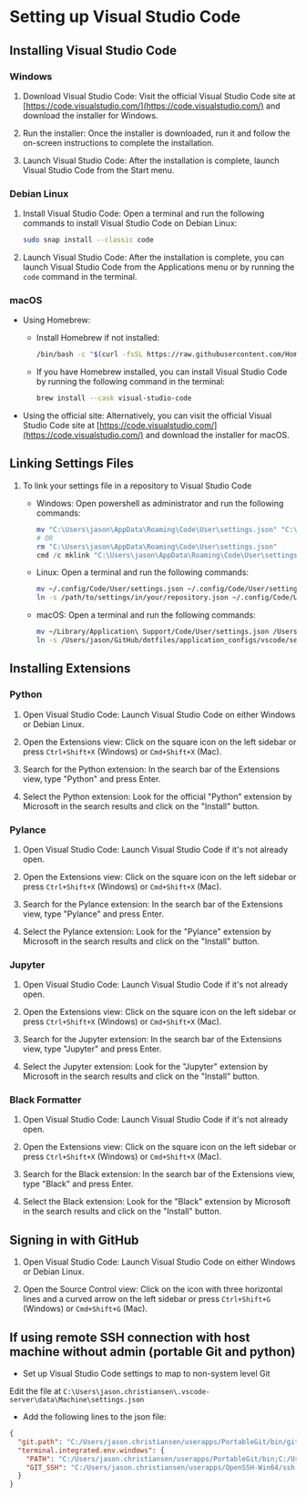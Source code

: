 # Setting up Visual Studio Code

## Installing Visual Studio Code

### Windows

1. Download Visual Studio Code: Visit the official Visual Studio Code site at [https://code.visualstudio.com/](https://code.visualstudio.com/) and download the installer for Windows.

2. Run the installer: Once the installer is downloaded, run it and follow the on-screen instructions to complete the installation.

3. Launch Visual Studio Code: After the installation is complete, launch Visual Studio Code from the Start menu.

### Debian Linux

1. Install Visual Studio Code: Open a terminal and run the following commands to install Visual Studio Code on Debian Linux:

    ```bash
    sudo snap install --classic code
    ```

2. Launch Visual Studio Code: After the installation is complete, you can launch Visual Studio Code from the Applications menu or by running the `code` command in the terminal.

### macOS

- Using Homebrew:
  - Install Homebrew if not installed:

      ```bash
      /bin/bash -c "$(curl -fsSL https://raw.githubusercontent.com/Homebrew/install/HEAD/install.sh)"
      ```

  - If you have Homebrew installed, you can install Visual Studio Code by running the following command in the terminal:

      ```bash
      brew install --cask visual-studio-code
      ```

- Using the official site: Alternatively, you can visit the official Visual Studio Code site at [https://code.visualstudio.com/](https://code.visualstudio.com/) and download the installer for macOS.

## Linking Settings Files

1. To link your settings file in a repository to Visual Studio Code

    - Windows: Open powershell as administrator and run the following commands:

        ```powershell
        mv "C:\Users\jason\AppData\Roaming\Code\User\settings.json" "C:\Users\jason\AppData\Roaming\Code\User\settings.json.bak"
        # OR
        rm "C:\Users\jason\AppData\Roaming\Code\User\settings.json"
        cmd /c mklink "C:\Users\jason\AppData\Roaming\Code\User\settings.json" "C:\Users\jason\GitHub\dotfiles\application_configs\vscode\settings.json"
        ```

    - Linux: Open a terminal and run the following commands:

        ```bash
        mv ~/.config/Code/User/settings.json ~/.config/Code/User/settings.json.bak
        ln -s /path/to/settings/in/your/repository.json ~/.config/Code/User/settings.json
        ```

    - macOS: Open a terminal and run the following commands:

        ```bash
        mv ~/Library/Application\ Support/Code/User/settings.json /Users/jason/GitHub/dotfiles/application_configs/vscode/settings.json
        ln -s /Users/jason/GitHub/dotfiles/application_configs/vscode/settings.json ~/Library/Application\ Support/Code/User/settings.json
        ```

## Installing Extensions

### Python

1. Open Visual Studio Code: Launch Visual Studio Code on either Windows or Debian Linux.

2. Open the Extensions view: Click on the square icon on the left sidebar or press `Ctrl+Shift+X` (Windows) or `Cmd+Shift+X` (Mac).

3. Search for the Python extension: In the search bar of the Extensions view, type "Python" and press Enter.

4. Select the Python extension: Look for the official "Python" extension by Microsoft in the search results and click on the "Install" button.

### Pylance

1. Open Visual Studio Code: Launch Visual Studio Code if it's not already open.

2. Open the Extensions view: Click on the square icon on the left sidebar or press `Ctrl+Shift+X` (Windows) or `Cmd+Shift+X` (Mac).

3. Search for the Pylance extension: In the search bar of the Extensions view, type "Pylance" and press Enter.

4. Select the Pylance extension: Look for the "Pylance" extension by Microsoft in the search results and click on the "Install" button.

### Jupyter

1. Open Visual Studio Code: Launch Visual Studio Code if it's not already open.

2. Open the Extensions view: Click on the square icon on the left sidebar or press `Ctrl+Shift+X` (Windows) or `Cmd+Shift+X` (Mac).

3. Search for the Jupyter extension: In the search bar of the Extensions view, type "Jupyter" and press Enter.

4. Select the Jupyter extension: Look for the "Jupyter" extension by Microsoft in the search results and click on the "Install" button.

### Black Formatter

1. Open Visual Studio Code: Launch Visual Studio Code if it's not already open.

2. Open the Extensions view: Click on the square icon on the left sidebar or press `Ctrl+Shift+X` (Windows) or `Cmd+Shift+X` (Mac).

3. Search for the Black extension: In the search bar of the Extensions view, type "Black" and press Enter.

4. Select the Black extension: Look for the "Black" extension by Microsoft in the search results and click on the "Install" button.

## Signing in with GitHub

1. Open Visual Studio Code: Launch Visual Studio Code on either Windows or Debian Linux.

2. Open the Source Control view: Click on the icon with three horizontal lines and a curved arrow on the left sidebar or press `Ctrl+Shift+G` (Windows) or `Cmd+Shift+G` (Mac).

## If using remote SSH connection with host machine without admin (portable Git and python)

- Set up Visual Studio Code settings to map to non-system level Git

Edit the file at `C:\Users\jason.christiansen\.vscode-server\data\Machine\settings.json`

- Add the following lines to the json file:

```json
{
  "git.path": "C:/Users/jason.christiansen/userapps/PortableGit/bin/git.exe",
  "terminal.integrated.env.windows": {
    "PATH": "C:/Users/jason.christiansen/userapps/PortableGit/bin;C:/Users/jason.christiansen/userapps/PortableGit/usr/bin;${env:PATH}",
    "GIT_SSH": "C:/Users/jason.christiansen/userapps/OpenSSH-Win64/ssh.exe"
  }
}
```
